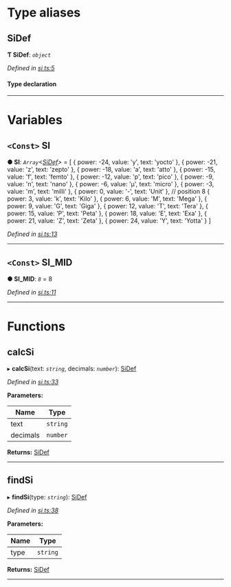 

# Type aliases

<a id="sidef"></a>

##  SiDef

**Ƭ SiDef**: *`object`*

*Defined in [si.ts:5](https://github.com/polkadot-js/ui/blob/9de0e2e/packages/ui-util/src/si.ts#L5)*

#### Type declaration

___

# Variables

<a id="si"></a>

## `<Const>` SI

**● SI**: *`Array`<[SiDef](_si_.md#sidef)>* =  [
  { power: -24, value: 'y', text: 'yocto' },
  { power: -21, value: 'z', text: 'zepto' },
  { power: -18, value: 'a', text: 'atto' },
  { power: -15, value: 'f', text: 'femto' },
  { power: -12, value: 'p', text: 'pico' },
  { power: -9, value: 'n', text: 'nano' },
  { power: -6, value: 'µ', text: 'micro' },
  { power: -3, value: 'm', text: 'milli' },
  { power: 0, value: '-', text: 'Unit' }, // position 8
  { power: 3, value: 'k', text: 'Kilo' },
  { power: 6, value: 'M', text: 'Mega' },
  { power: 9, value: 'G', text: 'Giga' },
  { power: 12, value: 'T', text: 'Tera' },
  { power: 15, value: 'P', text: 'Peta' },
  { power: 18, value: 'E', text: 'Exa' },
  { power: 21, value: 'Z', text: 'Zeta' },
  { power: 24, value: 'Y', text: 'Yotta' }
]

*Defined in [si.ts:13](https://github.com/polkadot-js/ui/blob/9de0e2e/packages/ui-util/src/si.ts#L13)*

___
<a id="si_mid"></a>

## `<Const>` SI_MID

**● SI_MID**: *`8`* = 8

*Defined in [si.ts:11](https://github.com/polkadot-js/ui/blob/9de0e2e/packages/ui-util/src/si.ts#L11)*

___

# Functions

<a id="calcsi"></a>

##  calcSi

▸ **calcSi**(text: *`string`*, decimals: *`number`*): [SiDef](_si_.md#sidef)

*Defined in [si.ts:33](https://github.com/polkadot-js/ui/blob/9de0e2e/packages/ui-util/src/si.ts#L33)*

**Parameters:**

| Name | Type |
| ------ | ------ |
| text | `string` |
| decimals | `number` |

**Returns:** [SiDef](_si_.md#sidef)

___
<a id="findsi"></a>

##  findSi

▸ **findSi**(type: *`string`*): [SiDef](_si_.md#sidef)

*Defined in [si.ts:38](https://github.com/polkadot-js/ui/blob/9de0e2e/packages/ui-util/src/si.ts#L38)*

**Parameters:**

| Name | Type |
| ------ | ------ |
| type | `string` |

**Returns:** [SiDef](_si_.md#sidef)

___

